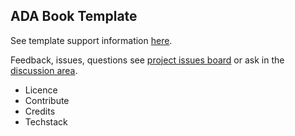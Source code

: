 ## ADA Book Template

See template support information [here](/about-ada-book-template/readme.md).

Feedback, issues, questions see [project issues board](https://github.com/orgs/TIBHannover/projects/2) or ask in the [discussion area](https://github.com/TIBHannover/ADA/discussions).

  * Licence
  * Contribute
  * Credits
  * Techstack
